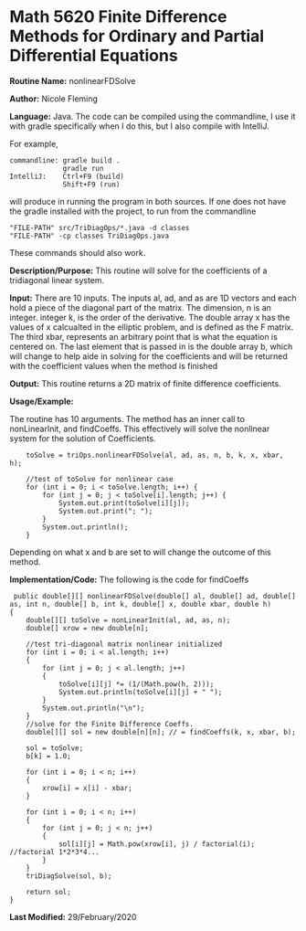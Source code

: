# Math 5620 Finite Difference Methods for Ordinary and Partial Differential Equations

**Routine Name:**           nonlinearFDSolve

**Author:**                 Nicole Fleming

**Language:**              Java. The code can be compiled using the commandline, I use it with gradle specifically when I do this, but I also compile with IntelliJ.

For example,

    commandline: gradle build .
                 gradle run
    IntelliJ:    Ctrl+F9 (build)
                 Shift+F9 (run)

will produce in running the program in both sources. If one does not have the gradle installed with the project, to run from the commandline

    "FILE-PATH" src/TriDiagOps/*.java -d classes
    "FILE-PATH" -cp classes TriDiagOps.java
    
These commands should also work.

**Description/Purpose:** This routine will solve for the coefficients of a tridiagonal linear system.

**Input:** There are 10 inputs. The inputs al, ad, and as are 1D vectors and each hold a piece of the diagonal part of the matrix. The dimension, n is an integer.  integer k, is the order of the derivative. The double array x has the values of x calcualted in the elliptic problem, and is defined as the F matrix. The third xbar, represents an arbitrary point that is what the equation is centered on. The last element that is passed in is the double array b, which will change to help aide in solving for the coefficients and will be returned with the coefficient values when the method is finished

**Output:** This routine returns a 2D matrix of finite difference coefficients. 

**Usage/Example:**

The routine has 10 arguments. The method has an inner call to nonLinearInit, and findCoeffs. This effectively will solve the nonlinear system for the solution of Coefficients.

        toSolve = triOps.nonlinearFDSolve(al, ad, as, n, b, k, x, xbar, h);

        //test of toSolve for nonlinear case
        for (int i = 0; i < toSolve.length; i++) {
            for (int j = 0; j < toSolve[i].length; j++) {
                System.out.print(toSolve[i][j]);
                System.out.print("; ");
            }
            System.out.println();
        }

Depending on what x and b are set to will change the outcome of this method. 

**Implementation/Code:** The following is the code for findCoeffs

     public double[][] nonlinearFDSolve(double[] al, double[] ad, double[] as, int n, double[] b, int k, double[] x, double xbar, double h)
    {
        double[][] toSolve = nonLinearInit(al, ad, as, n);
        double[] xrow = new double[n];

        //test tri-diagonal matrix nonlinear initialized
        for (int i = 0; i < al.length; i++)
        {
            for (int j = 0; j < al.length; j++)
            {
                toSolve[i][j] *= (1/(Math.pow(h, 2)));
                System.out.println(toSolve[i][j] + " ");
            }
            System.out.println("\n");
        }
        //solve for the Finite Difference Coeffs.
        double[][] sol = new double[n][n]; // = findCoeffs(k, x, xbar, b);

        sol = toSolve;
        b[k] = 1.0;

        for (int i = 0; i < n; i++)
        {
            xrow[i] = x[i] - xbar;
        }

        for (int i = 0; i < n; i++)
        {
            for (int j = 0; j < n; j++)
            {
                sol[i][j] = Math.pow(xrow[i], j) / factorial(i); //factorial 1*2*3*4...
            }
        }
        triDiagSolve(sol, b);

        return sol;
    }

**Last Modified:** 29/February/2020
